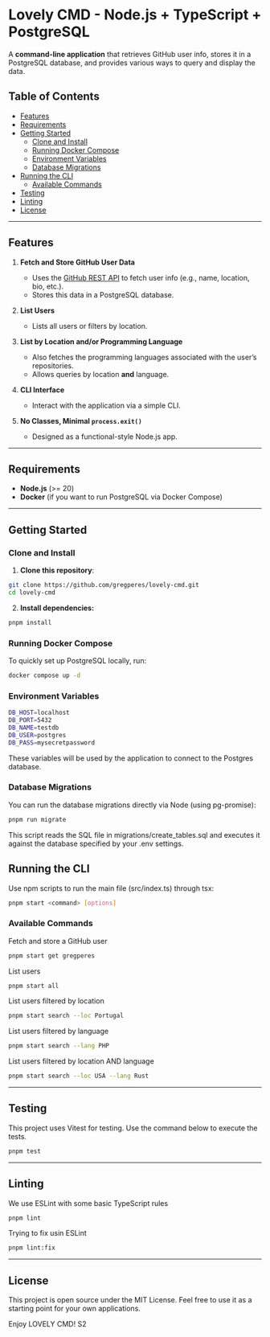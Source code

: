 # Lovely CMD - Node.js + TypeScript + PostgreSQL

A **command-line application** that retrieves GitHub user info, stores it in a 
PostgreSQL database, and provides various ways to query and display the data.

## Table of Contents
- [Features](#features)
- [Requirements](#requirements)
- [Getting Started](#getting-started)
  - [Clone and Install](#clone-and-install)
  - [Running Docker Compose](#running-docker-compose)
  - [Environment Variables](#environment-variables)
  - [Database Migrations](#database-migrations)
- [Running the CLI](#running-the-cli)
  - [Available Commands](#available-commands)
- [Testing](#testing)
- [Linting](#linting)
- [License](#license)

---

## Features

1. **Fetch and Store GitHub User Data**  
   - Uses the [GitHub REST API](https://docs.github.com/en/rest) to fetch user 
     info (e.g., name, location, bio, etc.).  
   - Stores this data in a PostgreSQL database.

2. **List Users**  
   - Lists all users or filters by location.

3. **List by Location and/or Programming Language**  
   - Also fetches the programming languages associated with the user’s 
     repositories.  
   - Allows queries by location **and** language.

4. **CLI Interface**  
   - Interact with the application via a simple CLI.

5. **No Classes, Minimal `process.exit()`**  
   - Designed as a functional-style Node.js app.

---

## Requirements

- **Node.js** (>= 20)
- **Docker** (if you want to run PostgreSQL via Docker Compose)
---

## Getting Started

### Clone and Install

1. **Clone this repository**:
```bash
git clone https://github.com/gregperes/lovely-cmd.git
cd lovely-cmd
```

2. **Install dependencies:**
```sh
pnpm install
```

### Running Docker Compose

To quickly set up PostgreSQL locally, run:
```sh
docker compose up -d

```

### Environment Variables
```sh
DB_HOST=localhost
DB_PORT=5432
DB_NAME=testdb
DB_USER=postgres
DB_PASS=mysecretpassword
```

These variables will be used by the application to connect to the Postgres database.

### Database Migrations

You can run the database migrations directly via Node (using pg-promise):

```sh
pnpm run migrate
```

This script reads the SQL file in migrations/create_tables.sql and executes it against the database specified by your .env settings.

## Running the CLI

Use npm scripts to run the main file (src/index.ts) through tsx:
```sh
pnpm start <command> [options]
```

### Available Commands

Fetch and store a GitHub user
```sh
pnpm start get gregperes
```

List users
```sh
pnpm start all
```

List users filtered by location
```sh
pnpm start search --loc Portugal

```
List users filtered by language
```sh
pnpm start search --lang PHP
```

List users filtered by location AND language
```sh
pnpm start search --loc USA --lang Rust
```
---

## Testing

This project uses Vitest for testing. Use the command below to execute the tests.

```sh
pnpm test
```
---

## Linting

We use ESLint with some basic TypeScript rules
```sh
pnpm lint
```

Trying to fix usin ESLint
```sh
pnpm lint:fix
```
---

## License
This project is open source under the MIT License.
Feel free to use it as a starting point for your own applications.

Enjoy LOVELY CMD! S2